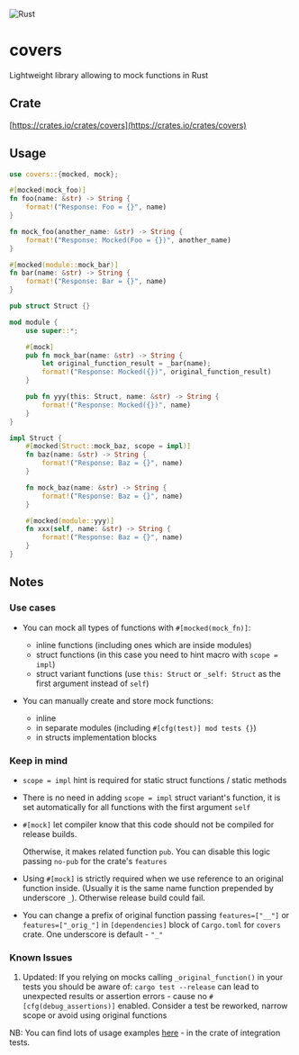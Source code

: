 ![Rust](https://github.com/reanimatorzon/covers/workflows/Rust/badge.svg)

# covers #
Lightweight library allowing to mock functions in Rust

## Crate ##
[https://crates.io/crates/covers](https://crates.io/crates/covers)

## Usage ##
```rust
use covers::{mocked, mock};

#[mocked(mock_foo)]
fn foo(name: &str) -> String {
    format!("Response: Foo = {}", name)
}

fn mock_foo(another_name: &str) -> String {
    format!("Response: Mocked(Foo = {})", another_name)
}

#[mocked(module::mock_bar)]
fn bar(name: &str) -> String {
    format!("Response: Bar = {}", name)
}

pub struct Struct {}

mod module {
    use super::*;

    #[mock]
    pub fn mock_bar(name: &str) -> String {
        let original_function_result = _bar(name);
        format!("Response: Mocked({})", original_function_result)
    }

    pub fn yyy(this: Struct, name: &str) -> String {
        format!("Response: Mocked({})", name)
    }
}

impl Struct {
    #[mocked(Struct::mock_baz, scope = impl)]
    fn baz(name: &str) -> String {
        format!("Response: Baz = {}", name)
    }

    fn mock_baz(name: &str) -> String {
        format!("Response: Baz = {}", name)
    }

    #[mocked(module::yyy)]
    fn xxx(self, name: &str) -> String {
        format!("Response: Baz = {}", name)
    }
}
```

## Notes ##

### Use cases ###
* You can mock all types of functions with `#[mocked(mock_fn)]`:
    * inline functions (including ones which are inside modules)
    * struct functions (in this case you need to hint macro with `scope = impl`)
    * struct variant functions (use `this: Struct` or `_self: Struct` as the first argument instead of `self`)
    
* You can manually create and store mock functions:
    * inline
    * in separate modules (including `#[cfg(test)] mod tests {}`)
    * in structs implementation blocks
    
### Keep in mind ###
* `scope = impl` hint is required for static struct functions / static methods
* There is no need in adding `scope = impl` struct variant's function, 
  it is set automatically for all functions with the first argument `self`
* `#[mock]` let compiler know that this code should not be compiled for release builds.

  Otherwise, it makes related function `pub`. You can disable this logic passing `no-pub` for the crate's `features` 
* Using `#[mock]` is strictly required when we use reference to an original function 
  inside. (Usually it is the same name function prepended by underscore `_`). Otherwise release build could fail.
* You can change a prefix of original function passing `features=["__"]` or `features=["_orig_"]`
  in `[dependencies]` block of `Cargo.toml` for `covers` crate. One underscore is default - `"_"`
  
### Known Issues ###
1. Updated: If you relying on mocks calling `_original_function()` in your tests
   you should be aware of: `cargo test --release` can lead to unexpected results
   or assertion errors - cause no `#[cfg(debug_assertions)]` enabled.
   Consider a test be reworked, narrow scope or avoid using original functions  
 
NB: You can find lots of usage examples [here](https://github.com/reanimatorzon/covers/blob/master/covers_it/src/main.rs) -
in the crate of integration tests.     

 
